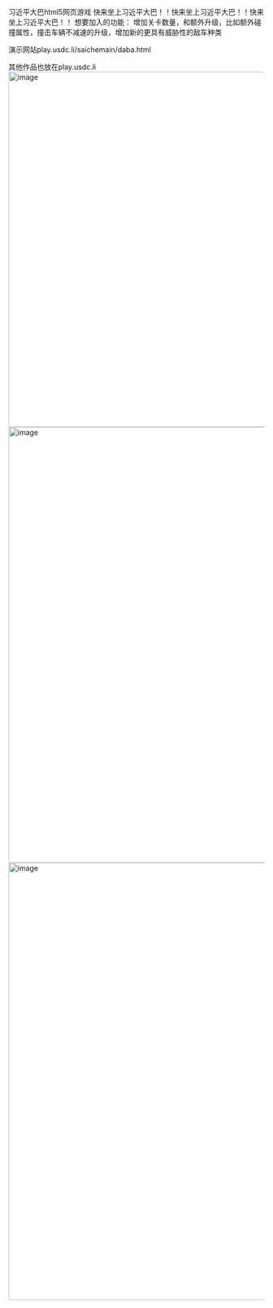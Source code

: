 习近平大巴html5网页游戏
快来坐上习近平大巴！！快来坐上习近平大巴！！快来坐上习近平大巴！！
想要加入的功能：
增加关卡数量，和额外升级，比如额外碰撞属性，撞击车辆不减速的升级，增加新的更具有威胁性的敌车种类

演示网站play.usdc.li/saichemain/daba.html

其他作品也放在play.usdc.li
<img width="1503" height="698" alt="image" src="https://github.com/user-attachments/assets/02c22442-0668-4306-a173-276da2900016" />
<img width="1510" height="856" alt="image" src="https://github.com/user-attachments/assets/51bbd26e-b136-439c-8150-f8eb13a952d7" />
<img width="1490" height="859" alt="image" src="https://github.com/user-attachments/assets/532cbdbc-55e3-4e08-a7cb-a163e9da6a50" />
